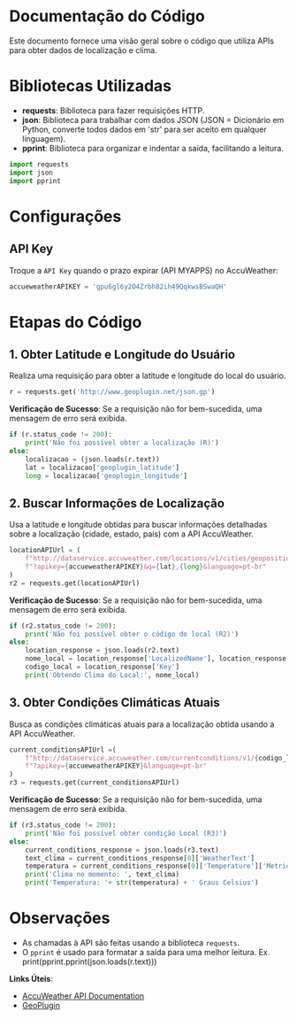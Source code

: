 # Documentação do Código

Este documento fornece uma visão geral sobre o código que utiliza APIs para obter dados de localização e clima.

# Bibliotecas Utilizadas

- **requests**: Biblioteca para fazer requisições HTTP.
- **json**: Biblioteca para trabalhar com dados JSON (JSON = Dicionário em Python, converte todos dados em 'str' para ser aceito em qualquer linguagem).
- **pprint**: Biblioteca para organizar e indentar a saída, facilitando a leitura.

```python
import requests
import json
import pprint
```

# Configurações

## API Key

Troque a `API Key` quando o prazo expirar (API MYAPPS) no AccuWeather:

```python
accueweatherAPIKEY = 'gpu6gl6y2O4Zrbh82ih49QqkwsBSwaQH'
```

# Etapas do Código

## 1. Obter Latitude e Longitude do Usuário

Realiza uma requisição para obter a latitude e longitude do local do usuário.

```python
r = requests.get('http://www.geoplugin.net/json.gp')
```

**Verificação de Sucesso**: Se a requisição não for bem-sucedida, uma mensagem de erro será exibida.

```python
if (r.status_code != 200):
    print('Não foi possível obter a localização (R)')
else:
    localizacao = (json.loads(r.text))
    lat = localizacao['geoplugin_latitude']
    long = localizacao['geoplugin_longitude']
```

## 2. Buscar Informações de Localização

Usa a latitude e longitude obtidas para buscar informações detalhadas sobre a localização (cidade, estado, país) com a API AccuWeather.

```python
locationAPIUrl = (
    f"http://dataservice.accuweather.com/locations/v1/cities/geoposition/search"
    f"?apikey={accueweatherAPIKEY}&q={lat},{long}&language=pt-br"
)
r2 = requests.get(locationAPIUrl)
```

**Verificação de Sucesso**: Se a requisição não for bem-sucedida, uma mensagem de erro será exibida.

```python
if (r2.status_code != 200):
    print('Não foi possível obter o código do local (R2)')
else:
    location_response = json.loads(r2.text)
    nome_local = location_response['LocalizedName'], location_response['AdministrativeArea']['LocalizedName'], location_response['Country']['LocalizedName']
    codigo_local = location_response['Key']
    print('Obtendo Clima do Local:', nome_local)
```

## 3. Obter Condições Climáticas Atuais

Busca as condições climáticas atuais para a localização obtida usando a API AccuWeather.

```python
current_conditionsAPIUrl =(
    f"http://dataservice.accuweather.com/currentconditions/v1/{codigo_local}"
    f"?apikey={accueweatherAPIKEY}&language=pt-br"
)
r3 = requests.get(current_conditionsAPIUrl)
```

**Verificação de Sucesso**: Se a requisição não for bem-sucedida, uma mensagem de erro será exibida.

```python
if (r3.status_code != 200):
    print('Não foi possível obter condição Local (R3)')
else:
    current_conditions_response = json.loads(r3.text)
    text_clima = current_conditions_response[0]['WeatherText']
    temperatura = current_conditions_response[0]['Temperature']['Metric']['Value']
    print('Clima no momento: ', text_clima)
    print('Temperatura: '+ str(temperatura) + ' Graus Celsius')
```

# Observações

- As chamadas à API são feitas usando a biblioteca `requests`.
- O `pprint` é usado para formatar a saída para uma melhor leitura. Ex. print(pprint.pprint(json.loads(r.text)))

**Links Úteis**:
- [AccuWeather API Documentation](https://developer.accuweather.com/apis)
- [GeoPlugin](https://www.geoplugin.com/)